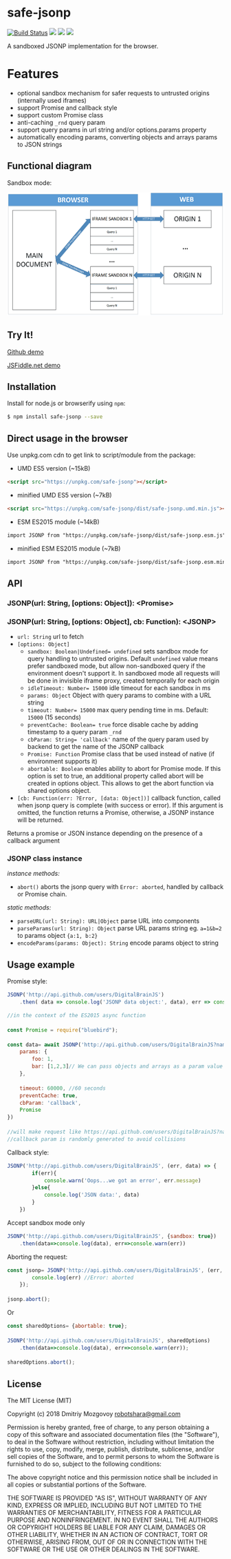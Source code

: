 # safe-jsonp 
[![Build Status](https://travis-ci.org/DigitalBrainJS/safe-jsonp.svg?branch=master)](https://travis-ci.org/DigitalBrainJS/safe-jsonp)
[![](https://badgen.net/bundlephobia/min/safe-jsonp)](https://unpkg.com/safe-jsonp@0.1.5/dist/safe-jsonp.umd.js)
[![](https://badgen.net/bundlephobia/minzip/safe-jsonp)](https://unpkg.com/safe-jsonp@0.1.5/dist/safe-jsonp.umd.js)
[![](https://badgen.net/npm/license/safe-jsonp)](https://unpkg.com/safe-jsonp@0.1.5/dist/safe-jsonp.umd.js)


A sandboxed JSONP implementation for the browser.

# Features
- optional sandbox mechanism for safer requests to untrusted origins (internally used iframes)
- support Promise and callback style
- support custom Promise class
- anti-caching `_rnd` query param
- support query params in url string and/or options.params property
- automatically encoding params, converting objects and arrays params to JSON strings  

## Functional diagram
Sandbox mode: 

![Sandbox functional diagram](https://github.com/DigitalBrainJS/safe-jsonp/raw/master/public/safe-jsonp.png)

## Try It!
[Github demo](http://htmlpreview.github.io/?https://github.com/DigitalBrainJS/safe-jsonp/blob/master/public/index.html)

[JSFiddle.net demo](https://jsfiddle.net/DigitalBrain/ugz5qn0r/10/)

## Installation

Install for node.js or browserify using `npm`:

``` bash
$ npm install safe-jsonp --save
```

## Direct usage in the browser
Use unpkg.com cdn to get link to script/module from the package:
- UMD ES5 version (~15kB)
```html
<script src="https://unpkg.com/safe-jsonp"></script>
```
- minified UMD ES5 version (~7kB)
```html
<script src="https://unpkg.com/safe-jsonp/dist/safe-jsonp.umd.min.js"></script>
```
- ESM ES2015 module (~14kB)
```html
import JSONP from "https://unpkg.com/safe-jsonp/dist/safe-jsonp.esm.js"
```
- minified ESM ES2015 module (~7kB)
```html
import JSONP from "https://unpkg.com/safe-jsonp/dist/safe-jsonp.esm.min.js"
```


## API

### JSONP(url: String, [options: Object]): \<Promise>
### JSONP(url: String, [options: Object], cb: Function): \<JSONP>

  - `url: String` url to fetch
  - `[options: Object]`
      - `sandbox: Boolean|Undefined= undefined` sets sandbox mode for query handling to untrusted origins. 
      Default `undefined` value means prefer sandboxed mode, but allow non-sandboxed query if the environment doesn't 
      support it. In sandboxed mode all requests will be done in invisible iframe proxy, created temporally for each 
      origin 
      - `idleTimeout: Number= 15000` idle timeout for each sandbox in ms
      - `params: Object` Object with query params to combine with a URL string
      - `timeout: Number= 15000` max query pending time in ms. Default: `15000` (15 seconds)
      - `preventCache: Boolean= true` force disable cache by adding timestamp to a query param `_rnd`
      - `cbParam: String= 'callback'` name of the query param used by backend to get the name of the JSONP callback
      - `Promise: Function` Promise class that be used instead of native (if environment supports it)  
      - `abortable: Boolean` enables ability to abort for Promise mode. If this option is set to true, 
      an additional property called abort will be created in options object. 
      This allows to get the abort function via shared options object.  
- `[cb: Function(err: ?Error, [data: Object])]` callback function, called when jsonp query is complete 
(with success or error). 
If this argument is omitted, the function returns a Promise, otherwise, a JSONP instance will be returned.

Returns a promise or JSON instance depending on the presence of a callback argument

### JSONP class instance
*instance methods:*
  - `abort()` aborts the jsonp query with `Error: aborted`, handled by callback or Promise chain.

*static methods:*
  - `parseURL(url: String): URL|Object` parse URL into components
  - `parseParams(url: String): Object` parse URL params string eg. `a=1&b=2` to params object `{a:1, b:2}`
  - `encodeParams(params: Object): String` encode params object to string
  
## Usage example
Promise style:
```javascript
JSONP('http://api.github.com/users/DigitalBrainJS')
    .then( data => console.log('JSONP data object:', data), err => console.warn('Oops...we got an error', err.message))
```

```javascript
//in the context of the ES2015 async function

const Promise = require("bluebird");

const data= await JSONP('http://api.github.com/users/DigitalBrainJS?name=bla&age=23', {
    params: {
        foo: 1,
        bar: [1,2,3]// We can pass objects and arrays as a param value
    },
    
    timeout: 60000, //60 seconds
    preventCache: true,
    cbParam: 'callback',
    Promise
})

//will make request like https://api.github.com/users/DigitalBrainJS?name=bla&age=23&foo=1&bar=%5B1%2C2%2C3%5D&callback=_jsonpvqz.cb0
//callback param is randomly generated to avoid collisions
```   

Callback style:
```javascript
JSONP('http://api.github.com/users/DigitalBrainJS', (err, data) => {
        if(err){
            console.warn('Oops...we got an error', err.message)
        }else{
            console.log('JSON data:', data)
        }    
    })
```

Accept sandbox mode only
```javascript
JSONP('http://api.github.com/users/DigitalBrainJS', {sandbox: true})
    .then(data=>console.log(data), err=>console.warn(err))

```

Aborting the request:
```javascript
const jsonp= JSONP('http://api.github.com/users/DigitalBrainJS', (err, data) => {
        console.log(err) //Error: aborted  
    });
    
jsonp.abort();
```
Or
```javascript
const sharedOptions= {abortable: true};

JSONP('http://api.github.com/users/DigitalBrainJS', sharedOptions)
    .then(data=>console.log(data), err=>console.warn(err));
    
sharedOptions.abort();
```

## License

The MIT License (MIT)

Copyright (c) 2018 Dmitriy Mozgovoy <robotshara@gmail.com>

Permission is hereby granted, free of charge, to any person obtaining a copy of this software and associated documentation files (the "Software"), to deal in the Software without restriction, including without limitation the rights to use, copy, modify, merge, publish, distribute, sublicense, and/or sell copies of the Software, and to permit persons to whom the Software is furnished to do so, subject to the following conditions:

The above copyright notice and this permission notice shall be included in all copies or substantial portions of the Software.

THE SOFTWARE IS PROVIDED "AS IS", WITHOUT WARRANTY OF ANY KIND, EXPRESS OR IMPLIED, INCLUDING BUT NOT LIMITED TO THE WARRANTIES OF MERCHANTABILITY, FITNESS FOR A PARTICULAR PURPOSE AND NONINFRINGEMENT. IN NO EVENT SHALL THE AUTHORS OR COPYRIGHT HOLDERS BE LIABLE FOR ANY CLAIM, DAMAGES OR OTHER LIABILITY, WHETHER IN AN ACTION OF CONTRACT, TORT OR OTHERWISE, ARISING FROM, OUT OF OR IN CONNECTION WITH THE SOFTWARE OR THE USE OR OTHER DEALINGS IN THE SOFTWARE.